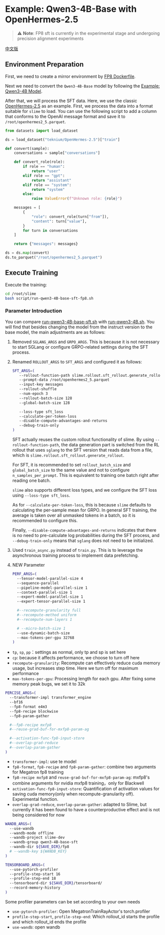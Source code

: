 # Example: Qwen3-4B-Base with OpenHermes-2.5
> ⚠️ **Note**:
> FP8 sft is currently in the experimental stage and undergoing precision alignment experiments


[中文版](../zh/sft_fp8.md)

## Environment Preparation

First, we need to create a mirror environment by [FP8 Dockerfile](../../docker/Dockerfile.fp8).

Next we need to convert the `Qwen3-4B-Base` model by following the [Example: Qwen3-4B Model](./models/qwen3-4B.md).

After that, we will process the SFT data. Here, we use the classic [OpenHermes-2.5](https://huggingface.co/datasets/teknium/OpenHermes-2.5) as an example. First, we process the data into a format suitable for `slime` to load. You can use the following script to add a column that conforms to the OpenAI message format and save it to `/root/openhermes2_5.parquet`.

```python
from datasets import load_dataset

ds = load_dataset("teknium/OpenHermes-2.5")["train"]

def convert(sample):
    conversations = sample["conversations"]

    def convert_role(role):
        if role == "human":
            return "user"
        elif role == "gpt":
            return "assistant"
        elif role == "system":
            return "system"
        else:
            raise ValueError(f"Unknown role: {role}")

    messages = [
        {
            "role": convert_role(turn["from"]),
            "content": turn["value"],
        }
        for turn in conversations
    ]

    return {"messages": messages}

ds = ds.map(convert)
ds.to_parquet("/root/openhermes2_5.parquet")
```

## Execute Training

Execute the training:

```bash
cd /root/slime
bash script/run-qwen3-4B-base-sft-fp8.sh
```

### Parameter Introduction

You can compare [run-qwen3-4B-base-sft.sh](../../scripts/run-qwen3-4B.sh) with [run-qwen3-4B.sh](../../scripts/run-qwen3-4B.sh). You will find that besides changing the model from the instruct version to the base model, the main adjustments are as follows:

1.  Removed `SGLANG_ARGS` and `GRPO_ARGS`. This is because it is not necessary to start SGLang or configure GRPO-related settings during the SFT process.

2.  Renamed `ROLLOUT_ARGS` to `SFT_ARGS` and configured it as follows:

    ```bash
    SFT_ARGS=(
       --rollout-function-path slime.rollout.sft_rollout.generate_rollout
       --prompt-data /root/openhermes2_5.parquet
       --input-key messages
       --rollout-shuffle
       --num-epoch 3
       --rollout-batch-size 128
       --global-batch-size 128

       --loss-type sft_loss
       --calculate-per-token-loss
       --disable-compute-advantages-and-returns
       --debug-train-only
    )
    ```

    SFT actually reuses the custom rollout functionality of slime. By using `--rollout-function-path`, the data generation part is switched from the RL rollout that uses `sglang` to the SFT version that reads data from a file, which is `slime.rollout.sft_rollout.generate_rollout`.

    For SFT, it is recommended to set `rollout_batch_size` and `global_batch_size` to the same value and not to configure `n_samples_per_prompt`. This is equivalent to training one batch right after reading one batch.

    `slime` also supports different loss types, and we configure the SFT loss using `--loss-type sft_loss`.

    As for `--calculate-per-token-loss`, this is because `slime` defaults to calculating the per-sample mean for GRPO. In general SFT training, the average is taken over all unmasked tokens in a batch, so it is recommended to configure this.

    Finally, `--disable-compute-advantages-and-returns` indicates that there is no need to pre-calculate log probabilities during the SFT process, and `--debug-train-only` means that `sglang` does not need to be initialized.

3.  Used `train_async.py` instead of `train.py`. This is to leverage the asynchronous training process to implement data prefetching.

4.  NEW Parameter
   
    ```bash
    PERF_ARGS=(
      --tensor-model-parallel-size 4
      --sequence-parallel
      --pipeline-model-parallel-size 1
      --context-parallel-size 1
      --expert-model-parallel-size 1
      --expert-tensor-parallel-size 1
    
      #--recompute-granularity full
      #--recompute-method uniform
      #--recompute-num-layers 1
    
      # --micro-batch-size 1
      --use-dynamic-batch-size
      --max-tokens-per-gpu 32768
    )
    ```
   
   - `tp`, `sp`, `pp`：settings as normal, only tp and sp is set here
   - `cp`: because it affects performance, we choose to turn off here
   - `recompute-granularity`: Recompute can effectively reduce cuda memory usage, but increases step time. Here we turn off for maximum performance
   - `max-tokens-per-gpu`: Processing length for each gpu. After fixing some memory peak bugs, we set it to 32k

   ```bash
   PERCISE_ARGS=(
     --transformer-impl transformer_engine
     --bf16
     --fp8-format e4m3
     --fp8-recipe blockwise
     --fp8-param-gather
   
     #--fp8-recipe mxfp8
     #--reuse-grad-buf-for-mxfp8-param-ag
   
     #--activation-func-fp8-input-store
     #--overlap-grad-reduce
     #--overlap-param-gather
   )
   ```
   
   - `transformer-impl`: use te model
   - `fp8-format`, `fp8-recipe` and `fp8-param-gather`: combine two arguments for Megatron fp8 training
   - `fp8-recipe mxfp8` and `reuse-grad-buf-for-mxfp8-param-ag`: mxfp8's combine arguments for nvidia mxfp8 training，only for Blackwell
   - `activation-func-fp8-input-store`: Quantification of activation values for saving cuda memory(only when recompute-granularity off). Experimental function.
   - `overlap-grad-reduce`, `overlap-param-gather`: adapted to Slime, but currently it has been found to have a counterproductive effect and is not being considered for now

   ```bash
   WANDB_ARGS=(
     --use-wandb
     --wandb-mode offline
     --wandb-project slime-dev
     --wandb-group qwen3-4B-base-sft
     --wandb-dir ${SAVE_DIR}/fp8
     # --wandb-key ${WANDB_KEY}
   )

   TENSORBOARD_ARGS=(
     --use-pytorch-profiler
     --profile-step-start 16
     --profile-step-end 18
     --tensorboard-dir ${SAVE_DIR}/tensorboard/
     --record-memory-history
   )
   ```
   Some profiler parameters can be set according to your own needs
   - `use-pytorch-profiler`: Open MegatronTrainRayActor's torch.profiler
   - `profile-step-start`, `profile-step-end`: Which rollout_id starts the profile and which rollout_id ends the profile
   - `use-wandb`: open wandb